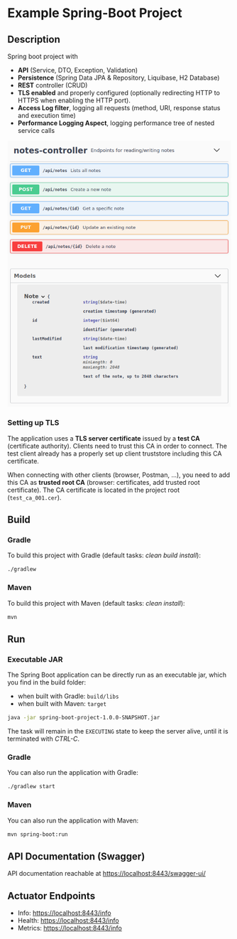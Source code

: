 # Example Spring-Boot Project

## Description

Spring boot project with

* **API** (Service, DTO, Exception, Validation)
* **Persistence** (Spring Data JPA & Repository, Liquibase, H2 Database)
* **REST** controller (CRUD)
* **TLS enabled** and properly configured (optionally redirecting HTTP to HTTPS when enabling the HTTP port).
* **Access Log filter**, logging all requests (method, URI, response status and execution time)
* **Performance Logging Aspect**, logging performance tree of nested service calls

![](rest-api.png)

### Setting up TLS

The application uses a **TLS server certificate** issued by a **test CA** (certificate authority). Clients need to trust
this CA in order to connect. The test client already has a properly set up client truststore including this CA
certificate.

When connecting with other clients (browser, Postman, ...), you need to add this CA as **trusted root CA** (browser:
certificates, add trusted root certificate). The CA certificate is located in the project root (`test_ca_001.cer`).

## Build

### Gradle

To build this project with Gradle (default tasks: _clean build install_):
```bash
./gradlew
```
### Maven

To build this project with Maven (default tasks: _clean install_):
```bash
mvn
```
## Run

### Executable JAR

The Spring Boot application can be directly run as an executable jar, which you find in the build folder:

- when built with Gradle: `build/libs`
- when built with Maven: `target`

```bash
java -jar spring-boot-project-1.0.0-SNAPSHOT.jar
```
The task will remain in the `EXECUTING` state to keep the server alive, until it is terminated with _CTRL-C_.

### Gradle

You can also run the application with Gradle:
```bash
./gradlew start
```
### Maven

You can also run the application with Maven:
```bash
mvn spring-boot:run
```
## API Documentation (Swagger)

API documentation reachable at [https://localhost:8443/swagger-ui/](https://localhost:8443/swagger-ui/)

## Actuator Endpoints

* Info: [https://localhost:8443/info](https://localhost:8443/info)
* Health: [https://localhost:8443/info](https://localhost:8443/health)
* Metrics: [https://localhost:8443/info](https://localhost:8443/metrics)
